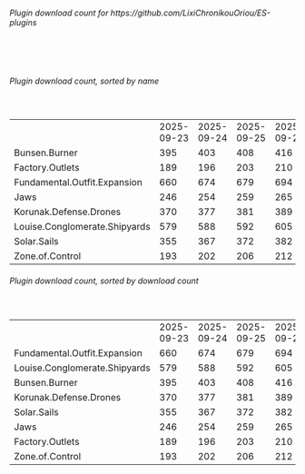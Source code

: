 <h6>Plugin download count for https://github.com/LixiChronikouOriou/ES-plugins</h6><br>
<br>
<h6>Plugin download count, sorted by name</h6><sub><sup><br>
<table>
	<tr>
		<td></td>
		<td>2025-09-23</td>
		<td>2025-09-24</td>
		<td>2025-09-25</td>
		<td>2025-09-26</td>
		<td>2025-09-27</td>
		<td>2025-09-28</td>
		<td>2025-09-29</td>
		<td>today +</td>
	</tr>
	<tr>
		<td>Bunsen.Burner</td>
		<td>395</td>
		<td>403</td>
		<td>408</td>
		<td>416</td>
		<td>422</td>
		<td>430</td>
		<td>434</td>
		<td>+ 4</td>
	</tr>
	<tr>
		<td>Factory.Outlets</td>
		<td>189</td>
		<td>196</td>
		<td>203</td>
		<td>210</td>
		<td>216</td>
		<td>224</td>
		<td>228</td>
		<td>+ 4</td>
	</tr>
	<tr>
		<td>Fundamental.Outfit.Expansion</td>
		<td>660</td>
		<td>674</td>
		<td>679</td>
		<td>694</td>
		<td>702</td>
		<td>717</td>
		<td>721</td>
		<td>+ 4</td>
	</tr>
	<tr>
		<td>Jaws</td>
		<td>246</td>
		<td>254</td>
		<td>259</td>
		<td>265</td>
		<td>269</td>
		<td>279</td>
		<td>280</td>
		<td>+ 1</td>
	</tr>
	<tr>
		<td>Korunak.Defense.Drones</td>
		<td>370</td>
		<td>377</td>
		<td>381</td>
		<td>389</td>
		<td>393</td>
		<td>403</td>
		<td>405</td>
		<td>+ 2</td>
	</tr>
	<tr>
		<td>Louise.Conglomerate.Shipyards</td>
		<td>579</td>
		<td>588</td>
		<td>592</td>
		<td>605</td>
		<td>611</td>
		<td>623</td>
		<td>627</td>
		<td>+ 4</td>
	</tr>
	<tr>
		<td>Solar.Sails</td>
		<td>355</td>
		<td>367</td>
		<td>372</td>
		<td>382</td>
		<td>388</td>
		<td>398</td>
		<td>400</td>
		<td>+ 2</td>
	</tr>
	<tr>
		<td>Zone.of.Control</td>
		<td>193</td>
		<td>202</td>
		<td>206</td>
		<td>212</td>
		<td>216</td>
		<td>224</td>
		<td>227</td>
		<td>+ 3</td>
	</tr>
</table>
</sub></sup>
<h6>Plugin download count, sorted by download count</h6><sub><sup><br>
<table>
	<tr>
		<td></td>
		<td>2025-09-23</td>
		<td>2025-09-24</td>
		<td>2025-09-25</td>
		<td>2025-09-26</td>
		<td>2025-09-27</td>
		<td>2025-09-28</td>
		<td>2025-09-29</td>
		<td>today +</td>
	</tr>
	<tr>
		<td>Fundamental.Outfit.Expansion</td>
		<td>660</td>
		<td>674</td>
		<td>679</td>
		<td>694</td>
		<td>702</td>
		<td>717</td>
		<td>721</td>
		<td>+ 4</td>
	</tr>
	<tr>
		<td>Louise.Conglomerate.Shipyards</td>
		<td>579</td>
		<td>588</td>
		<td>592</td>
		<td>605</td>
		<td>611</td>
		<td>623</td>
		<td>627</td>
		<td>+ 4</td>
	</tr>
	<tr>
		<td>Bunsen.Burner</td>
		<td>395</td>
		<td>403</td>
		<td>408</td>
		<td>416</td>
		<td>422</td>
		<td>430</td>
		<td>434</td>
		<td>+ 4</td>
	</tr>
	<tr>
		<td>Korunak.Defense.Drones</td>
		<td>370</td>
		<td>377</td>
		<td>381</td>
		<td>389</td>
		<td>393</td>
		<td>403</td>
		<td>405</td>
		<td>+ 2</td>
	</tr>
	<tr>
		<td>Solar.Sails</td>
		<td>355</td>
		<td>367</td>
		<td>372</td>
		<td>382</td>
		<td>388</td>
		<td>398</td>
		<td>400</td>
		<td>+ 2</td>
	</tr>
	<tr>
		<td>Jaws</td>
		<td>246</td>
		<td>254</td>
		<td>259</td>
		<td>265</td>
		<td>269</td>
		<td>279</td>
		<td>280</td>
		<td>+ 1</td>
	</tr>
	<tr>
		<td>Factory.Outlets</td>
		<td>189</td>
		<td>196</td>
		<td>203</td>
		<td>210</td>
		<td>216</td>
		<td>224</td>
		<td>228</td>
		<td>+ 4</td>
	</tr>
	<tr>
		<td>Zone.of.Control</td>
		<td>193</td>
		<td>202</td>
		<td>206</td>
		<td>212</td>
		<td>216</td>
		<td>224</td>
		<td>227</td>
		<td>+ 3</td>
	</tr>
</table>
</sub></sup>
